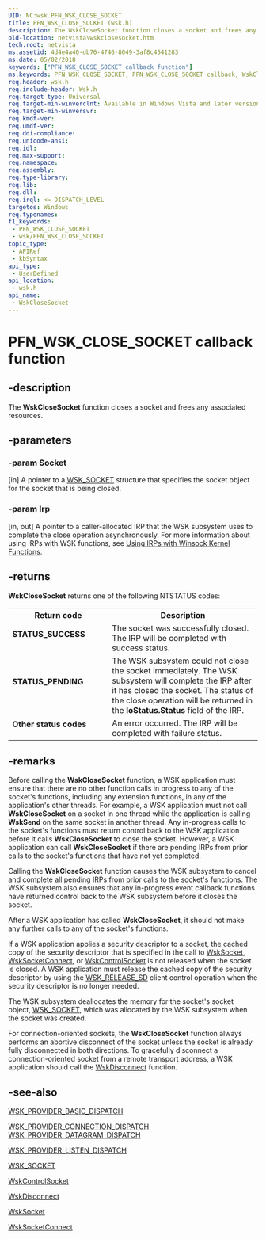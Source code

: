 ```yaml
---
UID: NC:wsk.PFN_WSK_CLOSE_SOCKET
title: PFN_WSK_CLOSE_SOCKET (wsk.h)
description: The WskCloseSocket function closes a socket and frees any associated resources.
old-location: netvista\wskclosesocket.htm
tech.root: netvista
ms.assetid: 4d4e4a40-db76-4746-8049-3af8c4541283
ms.date: 05/02/2018
keywords: ["PFN_WSK_CLOSE_SOCKET callback function"]
ms.keywords: PFN_WSK_CLOSE_SOCKET, PFN_WSK_CLOSE_SOCKET callback, WskCloseSocket, WskCloseSocket callback function [Network Drivers Starting with Windows Vista], netvista.wskclosesocket, wsk/WskCloseSocket, wskref_c8c37dfe-294f-4a40-9b3a-f4ca609ad4d8.xml
req.header: wsk.h
req.include-header: Wsk.h
req.target-type: Universal
req.target-min-winverclnt: Available in Windows Vista and later versions of the Windows operating   systems.
req.target-min-winversvr: 
req.kmdf-ver: 
req.umdf-ver: 
req.ddi-compliance: 
req.unicode-ansi: 
req.idl: 
req.max-support: 
req.namespace: 
req.assembly: 
req.type-library: 
req.lib: 
req.dll: 
req.irql: <= DISPATCH_LEVEL
targetos: Windows
req.typenames: 
f1_keywords:
 - PFN_WSK_CLOSE_SOCKET
 - wsk/PFN_WSK_CLOSE_SOCKET
topic_type:
 - APIRef
 - kbSyntax
api_type:
 - UserDefined
api_location:
 - wsk.h
api_name:
 - WskCloseSocket
---
```


# PFN_WSK_CLOSE_SOCKET callback function


## -description

The 
  <b>WskCloseSocket</b> function closes a socket and frees any associated resources.

## -parameters

### -param Socket 

[in]
A pointer to a 
     <a href="/windows-hardware/drivers/ddi/wsk/ns-wsk-_wsk_socket">WSK_SOCKET</a> structure that specifies the socket
     object for the socket that is being closed.

### -param Irp 

[in, out]
A pointer to a caller-allocated IRP that the WSK subsystem uses to complete the close operation
     asynchronously. For more information about using IRPs with WSK functions, see 
     <a href="/windows-hardware/drivers/network/using-irps-with-winsock-kernel-functions">Using IRPs with Winsock
     Kernel Functions</a>.

## -returns

<b>WskCloseSocket</b> returns one of the following NTSTATUS codes:

<table>
<tr>
<th>Return code</th>
<th>Description</th>
</tr>
<tr>
<td width="40%">
<dl>
<dt><b>STATUS_SUCCESS</b></dt>
</dl>
</td>
<td width="60%">
The socket was successfully closed. The IRP will be completed with success status.

</td>
</tr>
<tr>
<td width="40%">
<dl>
<dt><b>STATUS_PENDING</b></dt>
</dl>
</td>
<td width="60%">
The WSK subsystem could not close the socket immediately. The WSK subsystem will complete the
       IRP after it has closed the socket. The status of the close operation will be returned in the 
       <b>IoStatus.Status</b> field of the IRP.

</td>
</tr>
<tr>
<td width="40%">
<dl>
<dt><b>Other status codes</b></dt>
</dl>
</td>
<td width="60%">
An error occurred. The IRP will be completed with failure status.

</td>
</tr>
</table>

## -remarks

Before calling the 
    <b>WskCloseSocket</b> function, a WSK application must ensure that there are no other function calls in
    progress to any of the socket's functions, including any extension functions, in any of the application's
    other threads. For example, a WSK application must not call 
    <b>WskCloseSocket</b> on a socket in one thread while the application is calling 
    <b>WskSend</b> on the same socket in another thread. Any in-progress calls to the socket's functions must
    return control back to the WSK application before it calls 
    <b>WskCloseSocket</b> to close the socket. However, a WSK application can call 
    <b>WskCloseSocket</b> if there are pending IRPs from prior calls to the socket's functions that have not
    yet completed.

Calling the 
    <b>WskCloseSocket</b> function causes the WSK subsystem to cancel and complete all pending IRPs from prior
    calls to the socket's functions. The WSK subsystem also ensures that any in-progress event callback
    functions have returned control back to the WSK subsystem before it closes the socket.

After a WSK application has called 
    <b>WskCloseSocket</b>, it should not make any further calls to any of the socket's functions.

If a WSK application applies a security descriptor to a socket, the cached copy of the security
    descriptor that is specified in the call to 
    <a href="/windows-hardware/drivers/ddi/wsk/nc-wsk-pfn_wsk_socket">WskSocket</a>, 
    <a href="/windows-hardware/drivers/ddi/wsk/nc-wsk-pfn_wsk_socket_connect">WskSocketConnect</a>, or 
    <a href="/windows-hardware/drivers/ddi/wsk/nc-wsk-pfn_wsk_control_socket">WskControlSocket</a> is not released when the
    socket is closed. A WSK application must release the cached copy of the security descriptor by using the 
    <a href="/windows-hardware/drivers/network/wsk-release-sd">WSK_RELEASE_SD</a> client control operation when
    the security descriptor is no longer needed.

The WSK subsystem deallocates the memory for the socket's socket object, 
    <a href="/windows-hardware/drivers/ddi/wsk/ns-wsk-_wsk_socket">WSK_SOCKET</a>, which was allocated by the WSK
    subsystem when the socket was created.

For connection-oriented sockets, the 
    <b>WskCloseSocket</b> function always performs an abortive disconnect of the socket unless the socket is
    already fully disconnected in both directions. To gracefully disconnect a connection-oriented socket from
    a remote transport address, a WSK application should call the 
    <a href="/windows-hardware/drivers/ddi/wsk/nc-wsk-pfn_wsk_disconnect">WskDisconnect</a> function.

## -see-also

<a href="/windows-hardware/drivers/ddi/wsk/ns-wsk-_wsk_provider_basic_dispatch">WSK_PROVIDER_BASIC_DISPATCH</a>



<a href="/windows-hardware/drivers/ddi/wsk/ns-wsk-_wsk_provider_connection_dispatch">
   WSK_PROVIDER_CONNECTION_DISPATCH</a>



<a href="/windows-hardware/drivers/ddi/wsk/ns-wsk-_wsk_provider_datagram_dispatch">
   WSK_PROVIDER_DATAGRAM_DISPATCH</a>



<a href="/windows-hardware/drivers/ddi/wsk/ns-wsk-_wsk_provider_listen_dispatch">WSK_PROVIDER_LISTEN_DISPATCH</a>



<a href="/windows-hardware/drivers/ddi/wsk/ns-wsk-_wsk_socket">WSK_SOCKET</a>



<a href="/windows-hardware/drivers/ddi/wsk/nc-wsk-pfn_wsk_control_socket">WskControlSocket</a>



<a href="/windows-hardware/drivers/ddi/wsk/nc-wsk-pfn_wsk_disconnect">WskDisconnect</a>



<a href="/windows-hardware/drivers/ddi/wsk/nc-wsk-pfn_wsk_socket">WskSocket</a>



<a href="/windows-hardware/drivers/ddi/wsk/nc-wsk-pfn_wsk_socket_connect">WskSocketConnect</a>